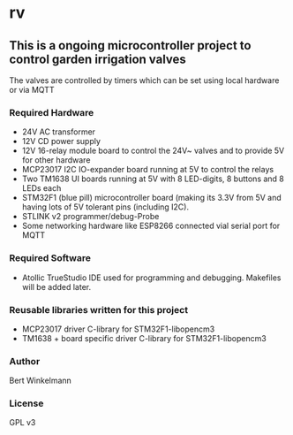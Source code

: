 # rv

## This is a ongoing microcontroller project to control garden irrigation valves

The valves are controlled by timers which can be set using local hardware or via MQTT

### Required Hardware
* 24V AC transformer
* 12V CD power supply
* 12V 16-relay module board to control the 24V~ valves and to provide 5V for other hardware
* MCP23017 I2C IO-expander board running at 5V to control the relays
* Two TM1638 UI boards running at 5V with 8 LED-digits, 8 buttons and 8 LEDs each
* STM32F1 (blue pill) microcontroller board (making its 3.3V from 5V and having lots of 5V tolerant pins (including I2C).
* STLINK v2 programmer/debug-Probe
* Some networking hardware like ESP8266 connected vial serial port for MQTT

### Required Software
* Atollic TrueStudio IDE used for programming and debugging. Makefiles will be added later. 

### Reusable libraries written for this project
* MCP23017 driver C-library for STM32F1-libopencm3
* TM1638 + board specific driver C-library for STM32F1-libopencm3

### Author
Bert Winkelmann

### License
GPL v3

